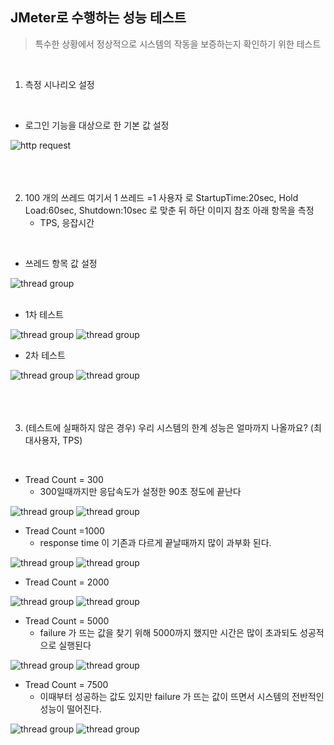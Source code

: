 <h2>JMeter로 수행하는 성능 테스트</h2>

> 특수한 상황에서 정상적으로 시스템의 작동을 보증하는지 확인하기 위한 테스트

<br/>

1. 측정 시나리오 설정

<br/>

* 로그인 기능을 대상으로 한 기본 값 설정

<img alt="http request" src="https://github.com/danidanee/img/blob/master/day3/HTTP%20Request.png?raw=true"/>

<br/>

<br/>

<br/>

<br/>

2. 100 개의 쓰레드 여기서 1 쓰레드 =1 사용자 로 StartupTime:20sec, Hold Load:60sec,
   Shutdown:10sec 로 맞춘 뒤 하단 이미지 참조 아래 항목을 측정
   * TPS, 응잡시간

<br/>

* 쓰레드 항목 값 설정

<img alt="thread group" src="https://github.com/danidanee/img/blob/master/day3/thread_group.JPG?raw=true"/>

<br/>

<br/>

* 1차 테스트

<img alt="thread group" src="https://github.com/danidanee/img/blob/master/day3/Transactions%20per%20Second1.png?raw=true"/>

<img alt="thread group" src="https://github.com/danidanee/img/blob/master/day3/Response%20Times%20Over%20Time1.png?raw=true"/>

<br/>

* 2차 테스트

<img alt="thread group" src="https://github.com/danidanee/img/blob/master/day3/Transactions%20per%20Second2.png?raw=true"/>

<img alt="thread group" src="https://github.com/danidanee/img/blob/master/day3/Response%20Times%20Over%20Time2.png?raw=true"/>

<br/>

<br/>

<br/>

<br/>

3. (테스트에 실패하지 않은 경우) 우리 시스템의 한계 성능은 얼마까지 나올까요? (최대사용자, TPS)

<br/>

* Tread Count = 300
  * 300일때까지만 응답속도가 설정한 90초 정도에 끝난다

<img alt="thread group" src="https://github.com/danidanee/img/blob/master/day3/r300.png?raw=true"/>

<img alt="thread group" src="https://github.com/danidanee/img/blob/master/day3/r300.png?raw=true"/>

<br/>

* Tread Count =1000
  * response time 이 기존과 다르게 끝날때까지 많이 과부화 된다.

<img alt="thread group" src="https://github.com/danidanee/img/blob/master/day3/tps1000.png?raw=true"/>

<img alt="thread group" src="https://github.com/danidanee/img/blob/master/day3/r1000.png?raw=true"/>

<br/>

* Tread Count = 2000

<img alt="thread group" src="https://github.com/danidanee/img/blob/master/day3/tsp2000.png?raw=true"/>

<img alt="thread group" src="https://github.com/danidanee/img/blob/master/day3/r2000.png?raw=true"/>

<br/>

* Tread Count = 5000
  * failure 가 뜨는 값을 찾기 위해 5000까지 했지만 시간은 많이 초과되도 성공적으로 실행된다

<img alt="thread group" src="https://github.com/danidanee/img/blob/master/day3/tsp5000.png?raw=true"/>

<img alt="thread group" src="https://github.com/danidanee/img/blob/master/day3/r5000.png?raw=true"/>

<br/>

* Tread Count = 7500
  * 이때부터 성공하는 값도 있지만 failure 가 뜨는 값이 뜨면서 시스템의 전반적인 성능이 떨어진다.

<img alt="thread group" src="https://github.com/danidanee/img/blob/master/day3/tsp7500.png?raw=true"/>

<img alt="thread group" src="https://github.com/danidanee/img/blob/master/day3/r7500.png?raw=true"/>

<br/>



